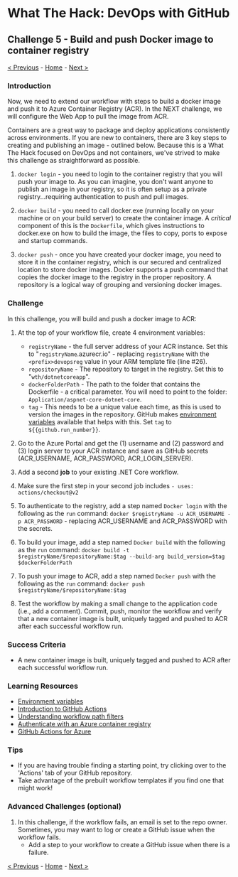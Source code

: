 # What The Hack: DevOps with GitHub

## Challenge 5 - Build and push Docker image to container registry

[< Previous](challenge04.md) - [Home](../readme.md) - [Next >](challenge06.md)

### Introduction

Now, we need to extend our workflow with steps to build a docker image and push it to Azure Container Registry (ACR). In the NEXT challenge, we will configure the Web App to pull the image from ACR.

Containers are a great way to package and deploy applications consistently across environments. If you are new to containers, there are 3 key steps to creating and publishing an image - outlined below. Because this is a What The Hack focused on DevOps and not containers, we've strived to make this challenge as straightforward as possible.

1. `docker login` - you need to login to the container registry that you will push your image to. As you can imagine, you don't want anyone to publish an image in your registry, so it is often setup as a private registry...requiring authentication to push and pull images.

2. `docker build` - you need to call docker.exe (running locally on your machine or on your build server) to create the container image. A *critical* component of this is the `Dockerfile`, which gives instructions to docker.exe on how to build the image, the files to copy, ports to expose and startup commands.

3. `docker push` - once you have created your docker image, you need to store it in the container registry, which is our secured and centralized location to store docker images. Docker supports a push command that copies the docker image to the registry in the proper repository. A repository is a logical way of grouping and versioning docker images.

### Challenge

In this challenge, you will build and push a docker image to ACR:

1. At the top of your workflow file, create 4 environment variables:

    - `registryName` - the full server address of your ACR instance. Set this to "`registryName`.azurecr.io" - replacing `registryName` with the `<prefix>devopsreg` value in your ARM template file (line #26). 
    - `repositoryName` - The repository to target in the registry. Set this to "`wth/dotnetcoreapp`".
    - `dockerFolderPath` - The path to the folder that contains the Dockerfile - a critical parameter. You will need to point to the folder: `Application/aspnet-core-dotnet-core`.
    - `tag` - This needs to be a unique value each time, as this is used to version the images in the repository. GitHub makes [environment variables](https://docs.github.com/en/free-pro-team@latest/actions/reference/context-and-expression-syntax-for-github-actions#github-context) available that helps with this. Set `tag` to `${{github.run_number}}`.

2. Go to the Azure Portal and get the (1) username and (2) password and (3) login server to your ACR instance and save as GitHub secrets (ACR_USERNAME, ACR_PASSWORD, ACR_LOGIN_SERVER).

3. Add a second **job** to your existing .NET Core workflow. 

4. Make sure the first step in your second job includes `- uses: actions/checkout@v2`

5. To authenticate to the registry, add a step named `Docker login` with the following as the `run` command: `docker $registryName -u ACR_USERNAME -p ACR_PASSWORD` - replacing ACR_USERNAME and ACR_PASSWORD with the secrets.

6. To build your image, add a step named `Docker build` with the following as the `run` command: `docker build -t $registryName/$repositoryName:$tag --build-arg build_version=$tag $dockerFolderPath`

7. To push your image to ACR, add a step named `Docker push` with the following as the `run` command: `docker push $registryName/$repositoryName:$tag`

8. Test the workflow by making a small change to the application code (i.e., add a comment). Commit, push, monitor the workflow and verify that a new container image is built, uniquely tagged and pushed to ACR after each successful workflow run.

### Success Criteria

- A new container image is built, uniquely tagged and pushed to ACR after each successful workflow run.

### Learning Resources

- [Environment variables](https://docs.github.com/en/free-pro-team@latest/actions/reference/workflow-syntax-for-github-actions#env)
- [Introduction to GitHub Actions](https://docs.github.com/en/free-pro-team@latest/actions/learn-github-actions/introduction-to-github-actions)
- [Understanding workflow path filters](https://docs.github.com/en/free-pro-team@latest/actions/reference/workflow-syntax-for-github-actions#onpushpull_requestpaths)
- [Authenticate with an Azure container registry](https://docs.microsoft.com/en-us/azure/container-registry/container-registry-authentication#admin-account)
- [GitHub Actions for Azure](https://github.com/Azure/actions)

### Tips

- If you are having trouble finding a starting point, try clicking over to the 'Actions' tab of your GitHub repository. 
- Take advantage of the prebuilt workflow templates if you find one that might work! 

### Advanced Challenges (optional)

1. In this challenge, if the workflow fails, an email is set to the repo owner. Sometimes, you may want to log or create a GitHub issue when the workflow fails.
    - Add a step to your workflow to create a GitHub issue when there is a failure.

[< Previous](challenge04.md) - [Home](../readme.md) - [Next >](challenge06.md)
